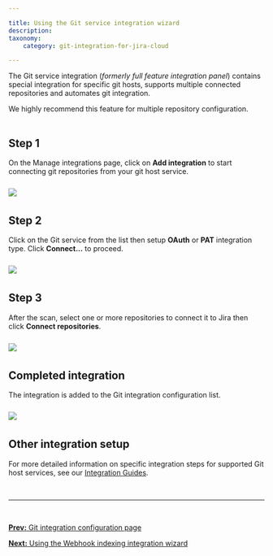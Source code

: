 ```yaml
---

title: Using the Git service integration wizard
description:
taxonomy:
    category: git-integration-for-jira-cloud

---
```


The Git service integration (_formerly full feature integration panel_) contains special integration for specific git hosts, supports multiple connected repositories and automates git integration.

<div class="bbb-callout bbb--tip">
    <div class="irow">
    <div class="ilogobox">
        <span class="logoimg"></span>
    </div>
    <div class="imsgbox">
        We highly recommend this feature for multiple repository configuration.
    </div>
    </div>
</div>
<br>

## Step 1

On the Manage integrations page, click on **Add integration** to start connecting git repositories from your git host service.

<img src='/wp-content/uploads/gij-gitcloud-managed-ui-webhook-idx-setup.png' style='display:block;max-width:100%;margin:25px auto 35px auto' />

## Step 2

Click on the Git service from the list then setup **OAuth** or **PAT** integration type. Click **Connect...** to proceed.

<img src='/wp-content/uploads/gij-gitcloud-managed-ui-sel-git-host-service-page.png' style='display:block;max-width:100%;margin:25px auto 35px auto' />

## Step 3

After the scan, select one or more repositories to connect it to Jira then click **Connect repositories**.

<img src='/wp-content/uploads/gij-gitcloud-managed-ui-bitbucket-repo-sel.png' style='display:block;max-width:100%;margin:25px auto 35px auto' />

## Completed integration

The integration is added to the Git integration configuration list.

<img src='/wp-content/uploads/gij-gitcloud-gitmgr-add-new-integration-complete.png' style='display:block;max-width:100%;margin:25px auto 35px auto' />

## Other integration setup

For more detailed information on specific integration steps for supported Git host services, see our [Integration Guides](/git-integration-for-jira-cloud/integration-guide-gij-cloud).

&nbsp;
* * *
&nbsp;

[**Prev:** Git integration configuration page](/git-integration-for-jira-cloud/git-integration-configuration-page-gij-cloud)

[**Next:** Using the Webhook indexing integration wizard](/git-integration-for-jira-cloud/webhook-indexing-integration-gij-cloud)

